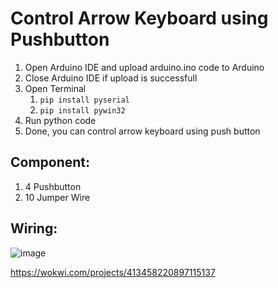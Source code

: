 # Control Arrow Keyboard using Pushbutton
1. Open Arduino IDE and upload arduino.ino code to Arduino
2. Close Arduino IDE if upload is successfull
3. Open Terminal
   1. ```pip install pyserial```
   2. ```pip install pywin32```
5. Run python code
6. Done, you can control arrow keyboard using push button

## Component:
1. 4 Pushbutton
2. 10 Jumper Wire

## Wiring:
![image](https://github.com/user-attachments/assets/e27d7521-5a55-44ef-91b7-4bc0b019f8d9)

https://wokwi.com/projects/413458220897115137


